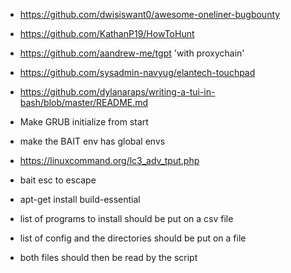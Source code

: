 - https://github.com/dwisiswant0/awesome-oneliner-bugbounty
- https://github.com/KathanP19/HowToHunt
- https://github.com/aandrew-me/tgpt 'with proxychain' 
- https://github.com/sysadmin-navyug/elantech-touchpad
- https://github.com/dylanaraps/writing-a-tui-in-bash/blob/master/README.md
- Make GRUB initialize from start
- make the BAIT env has global envs
- https://linuxcommand.org/lc3_adv_tput.php
- bait esc to escape
- apt-get install build-essential

- list of programs to install should be put on a csv file
- list of config and the directories should be put on a file
- both files should then be read by the script

